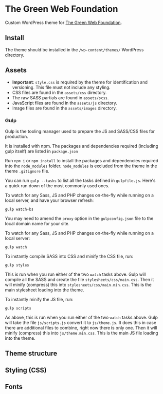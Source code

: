 # The Green Web Foundation

Custom WordPress theme for [The Green Web Foundation](https://www.thegreenwebfoundation.org/).

## Install

The theme should be installed in the `/wp-content/themes/` WordPress directory.

## Assets

- **Important**: `style.css` is required by the theme for identification and versioning. This file must not include any styling.
- CSS files are found in the `assets/css` directory.
- The raw SASS partials are found in `assets/scss`.
- JavaScript files are found in the `assets/js` directory.
- Image files are found in the `assets/images` directory.

### Gulp
Gulp is the tooling manager used to prepare the JS and SASS/CSS files for production.

It is installed with npm. The packages and dependencies required (including gulp itself) are listed in `package.json` 

Run `npm i` or `npm install` to install the packages and dependencies required into the `node_modules` folder. 
`node_modules` is excluded from the theme in the theme `.gitignore` file.

You can run `gulp --tasks` to list all the tasks defined in `gulpfile.js`. Here's a quick run down of the most commonly used ones.



To watch for any Sass, JS and PHP changes on-the-fly while running on a local server, and have your browser refresh:

```
gulp watch-bs
```

You may need to amend the `proxy` option in the `gulpconfig.json` file to the local domain name for your site.



To watch for any Sass, JS and PHP changes on-the-fly while running on a local server:

```
gulp watch
```


To instantly compile SASS into CSS and minify the CSS file, run:

```
gulp styles
```

This is run when you run either of the two `watch` tasks above. 
Gulp will compile all the SASS and create the file `stylesheets/css/main.css`. Then it will minify (compress) this into `stylesheets/css/main.min.css`. This is the main stylesheet loading into the theme.


To instantly minify the JS file, run:

```
gulp scripts
```

As above, this is run when you run either of the two `watch` tasks above. 
Gulp will take the file `js/scripts.js` convert it to `js/theme.js`. It does this in case there are additional files to combine, right now there is only one. Then it will minify (compress) this into `js/theme.min.css`. This is the main JS file loading into the theme.



## Theme structure


## Styling (CSS)


## Fonts




